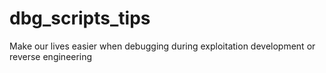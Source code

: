 # dbg_scripts_tips
Make our lives easier when debugging during exploitation development or reverse engineering
